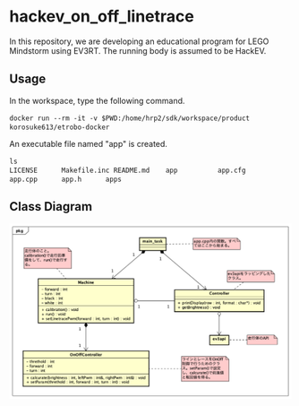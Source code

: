 # hackev_on_off_linetrace
In this repository, we are developing an educational program for LEGO Mindstorm using EV3RT.
The running body is assumed to be HackEV.

## Usage
In the workspace, type the following command.

```
docker run --rm -it -v $PWD:/home/hrp2/sdk/workspace/product korosuke613/etrobo-docker
```

An executable file named "app" is created.

```
ls
LICENSE      Makefile.inc README.md    app          app.cfg      app.cpp      app.h      apps
```

## Class Diagram
![クラス図](./class_diagram.png "クラス図")